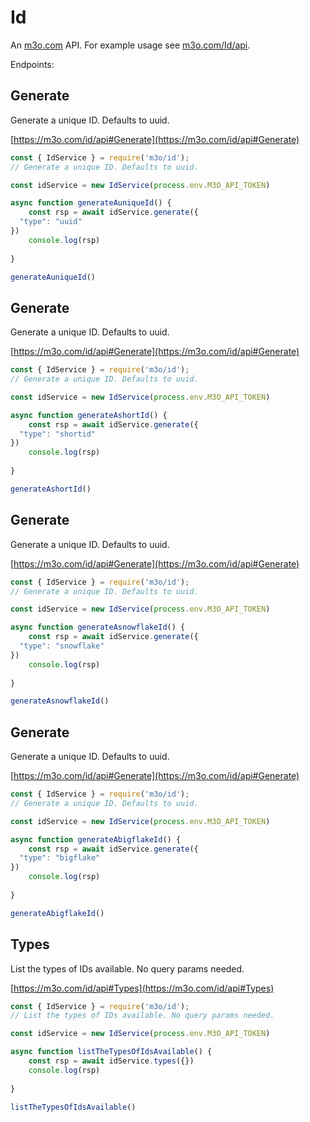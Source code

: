 # Id

An [m3o.com](https://m3o.com) API. For example usage see [m3o.com/Id/api](https://m3o.com/Id/api).

Endpoints:

## Generate

Generate a unique ID. Defaults to uuid.


[https://m3o.com/id/api#Generate](https://m3o.com/id/api#Generate)

```js
const { IdService } = require('m3o/id');
// Generate a unique ID. Defaults to uuid.

const idService = new IdService(process.env.M3O_API_TOKEN)

async function generateAuniqueId() {
	const rsp = await idService.generate({
  "type": "uuid"
})
	console.log(rsp)
	
}

generateAuniqueId()
```
## Generate

Generate a unique ID. Defaults to uuid.


[https://m3o.com/id/api#Generate](https://m3o.com/id/api#Generate)

```js
const { IdService } = require('m3o/id');
// Generate a unique ID. Defaults to uuid.

const idService = new IdService(process.env.M3O_API_TOKEN)

async function generateAshortId() {
	const rsp = await idService.generate({
  "type": "shortid"
})
	console.log(rsp)
	
}

generateAshortId()
```
## Generate

Generate a unique ID. Defaults to uuid.


[https://m3o.com/id/api#Generate](https://m3o.com/id/api#Generate)

```js
const { IdService } = require('m3o/id');
// Generate a unique ID. Defaults to uuid.

const idService = new IdService(process.env.M3O_API_TOKEN)

async function generateAsnowflakeId() {
	const rsp = await idService.generate({
  "type": "snowflake"
})
	console.log(rsp)
	
}

generateAsnowflakeId()
```
## Generate

Generate a unique ID. Defaults to uuid.


[https://m3o.com/id/api#Generate](https://m3o.com/id/api#Generate)

```js
const { IdService } = require('m3o/id');
// Generate a unique ID. Defaults to uuid.

const idService = new IdService(process.env.M3O_API_TOKEN)

async function generateAbigflakeId() {
	const rsp = await idService.generate({
  "type": "bigflake"
})
	console.log(rsp)
	
}

generateAbigflakeId()
```
## Types

List the types of IDs available. No query params needed.


[https://m3o.com/id/api#Types](https://m3o.com/id/api#Types)

```js
const { IdService } = require('m3o/id');
// List the types of IDs available. No query params needed.

const idService = new IdService(process.env.M3O_API_TOKEN)

async function listTheTypesOfIdsAvailable() {
	const rsp = await idService.types({})
	console.log(rsp)
	
}

listTheTypesOfIdsAvailable()
```
